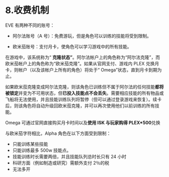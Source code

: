 # 8.收费机制

EVE 有两种不同的账号：

- 阿尔法账号（A 号）：免费游玩，但是角色可以训练的技能将受到限制。

- 欧米茄账号：支付月卡，使角色可以学习游戏中的所有技能。

在游戏中，该系统称为“ **克隆状态”**。阿尔法帐户上的角色称为“阿尔法克隆”，而欧米茄帐户上的角色称为“欧米茄克隆”。如果从官网支付、游戏内 PLEX 兑换月卡，则帐户（以及该帐户上所有的角色）将处于“ Omega”状态，直到月卡到期为止。

如果欧米茄克隆变成阿尔法克隆，则该角色已训练但不属于阿尔法的任何技能**都将被锁定**并变为不可用状态，但**已投入技能点不会丢失**。需要相应技能的所有物品或飞船将无法使用，并且技能训练队列将暂停（但可以通过登录游戏来恢复）。续卡后，则该角色将自动升级回欧米茄克隆，并可以再次使用他们以前训练的所有技能。

Omega 可通过官网直接购买月卡时间以及**使用 ISK 与玩家购得 PLEX\*500**兑换

与欧米茄字符相比，Alpha 角色在以下方面受到限制：

- 只能训练某些技能
- 只能训练最多 500w 技能点。
- 技能训练时长需要两倍，并且技能队列总时长只有 24 小时
- 科研方面（例如制造或研究）需额外支付 2％的税
- 无法多开
